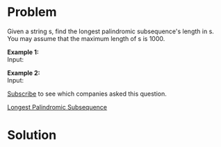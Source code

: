 
# Problem

Given a string s, find the longest palindromic subsequence's length in s. You
may assume that the maximum length of s is 1000.

**Example 1:**  
Input:

**Example 2:**  
Input:

[Subscribe](/subscribe/) to see which companies asked this question.



[Longest Palindromic Subsequence](https://leetcode.com/problems/longest-palindromic-subsequence)

# Solution



